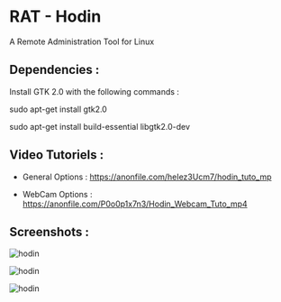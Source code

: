 # RAT - Hodin

A Remote Administration Tool for Linux

Dependencies : 
-------------
Install GTK 2.0 with the following commands : 

sudo apt-get install gtk2.0

sudo apt-get install build-essential libgtk2.0-dev

Video Tutoriels :
----------------

- General Options : https://anonfile.com/heIez3Ucm7/hodin_tuto_mp

- WebCam Options : https://anonfile.com/P0o0p1x7n3/Hodin_Webcam_Tuto_mp4

Screenshots :
------------

![hodin](https://hebergeur-images.com/up/3fca418b635b716c03ed4a4db8ea973d.png)

![hodin](https://hebergeur-images.com/up/1d139881f344cf2d25eee3117fff39b1.png)

![hodin](https://hebergeur-images.com/up/9acfc2bb654e352b184648036a02a50b.png)
